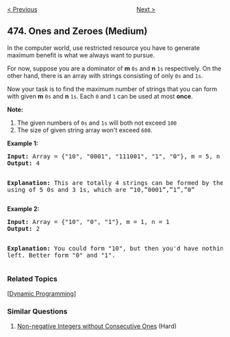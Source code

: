 <!--|This file generated by command(leetcode description); DO NOT EDIT.    |-->
<!--+----------------------------------------------------------------------+-->
<!--|@author    Openset <openset.wang@gmail.com>                           |-->
<!--|@link      https://github.com/openset                                 |-->
<!--|@home      https://github.com/openset/leetcode                        |-->
<!--+----------------------------------------------------------------------+-->

[< Previous](https://github.com/openset/leetcode/tree/master/problems/matchsticks-to-square "Matchsticks to Square")
　　　　　　　　　　　　　　　　
[Next >](https://github.com/openset/leetcode/tree/master/problems/heaters "Heaters")

## 474. Ones and Zeroes (Medium)

<p>In the computer world, use restricted resource you have to generate maximum benefit is what we always want to pursue.</p>
<p>For now, suppose you are a dominator of <b>m</b> <code>0s</code> and <b>n</b> <code>1s</code> respectively. On the other hand, there is an array with strings consisting of only <code>0s</code> and <code>1s</code>.</p>

<p>
Now your task is to find the maximum number of strings that you can form with given <b>m</b> <code>0s</code> and <b>n</b> <code>1s</code>. Each <code>0</code> and <code>1</code> can be used at most <b>once</b>.
</p>


<p><b>Note:</b><br>
<ol>
<li>The given numbers of <code>0s</code> and <code>1s</code> will both not exceed <code>100</code></li>
<li>The size of given string array won't exceed <code>600</code>.</li>
</ol>
</p>

<p><b>Example 1:</b><br />
<pre>
<b>Input:</b> Array = {"10", "0001", "111001", "1", "0"}, m = 5, n = 3
<b>Output:</b> 4

<b>Explanation:</b> This are totally 4 strings can be formed by the using of 5 0s and 3 1s, which are “10,”0001”,”1”,”0”
</pre>
</p>

<p><b>Example 2:</b><br />
<pre>
<b>Input:</b> Array = {"10", "0", "1"}, m = 1, n = 1
<b>Output:</b> 2

<b>Explanation:</b> You could form "10", but then you'd have nothing left. Better form "0" and "1".
</pre>
</p>

### Related Topics
  [[Dynamic Programming](https://github.com/openset/leetcode/tree/master/tag/dynamic-programming/README.md)]

### Similar Questions
  1. [Non-negative Integers without Consecutive Ones](https://github.com/openset/leetcode/tree/master/problems/non-negative-integers-without-consecutive-ones) (Hard)

